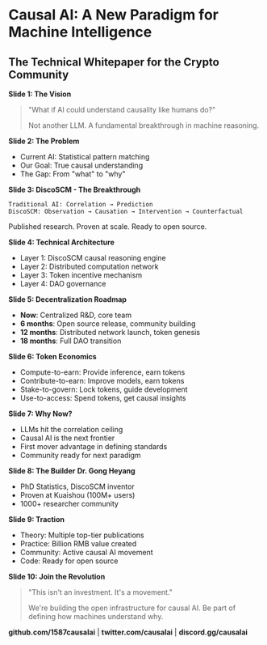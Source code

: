 <!--
# 写作指导：融资演讲稿（10页改变世界的故事）

## 目标
创建一个10页的故事线，让投资人从"这是什么"到"我必须投资"的心理转变

## 页面结构与目的

### Page 1: Title & Vision（标题与愿景）
- 公司名称 + 一句话愿景
- 震撼的视觉设计
- 目的：第一印象，建立期待

### Page 2: The Problem（问题）
- 展示巨大的、痛苦的、昂贵的问题
- 用故事或案例让问题具象化
- 目的：让投资人感同身受

### Page 3: The Solution（解决方案）
- DiscoSCM如何优雅地解决这个问题
- 用类比解释（如：从统计相关到因果理解，就像从看症状到理解病因）
- 目的：展示技术的革命性

### Page 4: Market Opportunity（市场机会）
- TAM/SAM/SOM分析
- 增长率和驱动因素
- 目的：展示这是个值得追逐的大市场

### Page 5: Product & Technology（产品与技术）
- 核心技术架构图
- 产品演示截图或效果
- 目的：证明可行性

### Page 6: Business Model（商业模式）
- 如何赚钱（SaaS/API/License）
- 定价策略
- 目的：展示可持续性

### Page 7: Go-to-Market（市场策略）
- 客户获取策略
- 合作伙伴计划
- 目的：展示执行路径

### Page 8: Competition（竞争分析）
- 竞争格局图
- 我们的独特定位
- 目的：展示差异化优势

### Page 9: Team（团队）
- 核心团队背景
- 顾问委员会
- 目的：证明执行能力

### Page 10: The Ask（融资需求）
- 融资金额和用途
- 里程碑计划
- 联系方式
- 目的：明确下一步

## 设计原则
- 每页一个核心信息
- 多用图表少用文字
- 保持视觉一致性
- 讲故事而非列功能

## 成功标准
- 10分钟内讲完
- 投资人主动提问
- 会后主动跟进
-->

# Causal AI: A New Paradigm for Machine Intelligence

## The Technical Whitepaper for the Crypto Community

**Slide 1: The Vision**
> "What if AI could understand causality like humans do?"
> 
> Not another LLM. A fundamental breakthrough in machine reasoning.

**Slide 2: The Problem**
- Current AI: Statistical pattern matching
- Our Goal: True causal understanding
- The Gap: From "what" to "why"

**Slide 3: DiscoSCM - The Breakthrough**
```
Traditional AI: Correlation → Prediction
DiscoSCM: Observation → Causation → Intervention → Counterfactual
```
Published research. Proven at scale. Ready to open source.

**Slide 4: Technical Architecture**
- Layer 1: DiscoSCM causal reasoning engine
- Layer 2: Distributed computation network  
- Layer 3: Token incentive mechanism
- Layer 4: DAO governance

**Slide 5: Decentralization Roadmap**
- **Now**: Centralized R&D, core team
- **6 months**: Open source release, community building
- **12 months**: Distributed network launch, token genesis
- **18 months**: Full DAO transition

**Slide 6: Token Economics**
- Compute-to-earn: Provide inference, earn tokens
- Contribute-to-earn: Improve models, earn tokens
- Stake-to-govern: Lock tokens, guide development
- Use-to-access: Spend tokens, get causal insights

**Slide 7: Why Now?**
- LLMs hit the correlation ceiling
- Causal AI is the next frontier
- First mover advantage in defining standards
- Community ready for next paradigm

**Slide 8: The Builder**
**Dr. Gong Heyang**
- PhD Statistics, DiscoSCM inventor
- Proven at Kuaishou (100M+ users)
- 1000+ researcher community

**Slide 9: Traction**
- Theory: Multiple top-tier publications
- Practice: Billion RMB value created
- Community: Active causal AI movement
- Code: Ready for open source

**Slide 10: Join the Revolution**
> "This isn't an investment. It's a movement."
> 
> We're building the open infrastructure for causal AI.
> Be part of defining how machines understand why.

**github.com/1587causalai** | **twitter.com/causalai** | **discord.gg/causalai** 